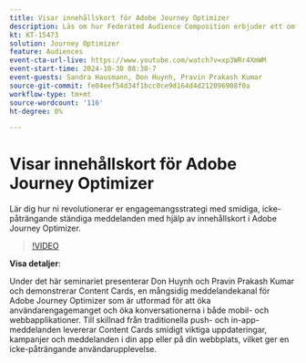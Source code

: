 ```yaml
---
title: Visar innehållskort för Adobe Journey Optimizer
description: Läs om hur Federated Audience Composition erbjuder ett omfattande sätt att hantera målgruppsgenerering och -aktivering med Real-Time CDP och Journey Optimizer.
kt: KT-15473
solution: Journey Optimizer
feature: Audiences
event-cta-url-live: https://www.youtube.com/watch?v=xp3WRr4XmWM
event-start-time: 2024-10-30 08:30-7
event-guests: Sandra Hausmann, Don Huynh, Pravin Prakash Kumar
source-git-commit: fe04eef54d34f1bcc0ce9d164d4d212096908f0a
workflow-type: tm+mt
source-wordcount: '116'
ht-degree: 0%

---
```


# Visar innehållskort för Adobe Journey Optimizer

Lär dig hur ni revolutionerar er engagemangsstrategi med smidiga, icke-påträngande ständiga meddelanden med hjälp av innehållskort i Adobe Journey Optimizer.

>[!VIDEO](https://video.tv.adobe.com/v/3436281/?quality=12&learn=on)

**Visa detaljer**:

Under det här seminariet presenterar Don Huynh och Pravin Prakash Kumar och demonstrerar Content Cards, en mångsidig meddelandekanal för Adobe Journey Optimizer som är utformad för att öka användarengagemanget och öka konversationerna i både mobil- och webbapplikationer. Till skillnad från traditionella push- och in-app-meddelanden levererar Content Cards smidigt viktiga uppdateringar, kampanjer och meddelanden i din app eller på din webbplats, vilket ger en icke-påträngande användarupplevelse.

